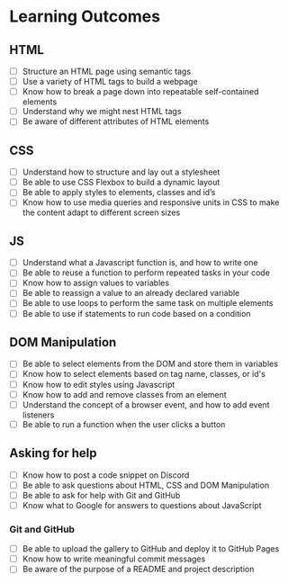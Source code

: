 # Learning Outcomes

## HTML

- [ ] Structure an HTML page using semantic tags
- [ ] Use a variety of HTML tags to build a webpage
- [ ] Know how to break a page down into repeatable self-contained elements
- [ ] Understand why we might nest HTML tags
- [ ] Be aware of different attributes of HTML elements

## CSS

- [ ] Understand how to structure and lay out a stylesheet
- [ ] Be able to use CSS Flexbox to build a dynamic layout
- [ ] Be able to apply styles to elements, classes and id’s
- [ ] Know how to use media queries and responsive units in CSS to make the content adapt to different screen sizes

## JS

- [ ] Understand what a Javascript function is, and how to write one
- [ ] Be able to reuse a function to perform repeated tasks in your code
- [ ] Know how to assign values to variables
- [ ] Be able to reassign a value to an already declared variable
- [ ] Be able to use loops to perform the same task on multiple elements
- [ ] Be able to use if statements to run code based on a condition

## DOM Manipulation

- [ ] Be able to select elements from the DOM and store them in variables
- [ ] Know how to select elements based on tag name, classes, or id's
- [ ] Know how to edit styles using Javascript
- [ ] Know how to add and remove classes from an element
- [ ] Understand the concept of a browser event, and how to add event listeners
- [ ] Be able to run a function when the user clicks a button

## Asking for help

- [ ] Know how to post a code snippet on Discord
- [ ] Be able to ask questions about HTML, CSS and DOM Manipulation
- [ ] Be able to ask for help with Git and GitHub
- [ ] Know what to Google for answers to questions about JavaScript

### Git and GitHub

- [ ] Be able to upload the gallery to GitHub and deploy it to GitHub Pages
- [ ] Know how to write meaningful commit messages
- [ ] Be aware of the purpose of a README and project description
